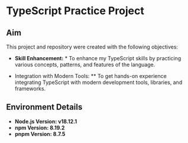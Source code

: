 # TypeScript Practice Project

## Aim

This project and repository were created with the following objectives:

* **Skill Enhancement:** * To enhance my TypeScript skills by practicing various concepts, patterns, and features of the language.

* Integration with Modern Tools: ** To get hands-on experience integrating TypeScript with modern development tools, libraries, and frameworks.

## Environment Details
* **Node.js Version: v18.12.1**
* **npm Version: 8.19.2**
* **pnpm Version: 8.7.5**
